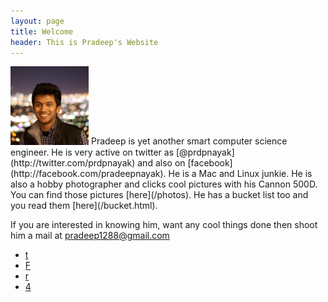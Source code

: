 ```yaml
---
layout: page
title: Welcome
header: This is Pradeep's Website
---
```

<img class="inset right" title="Pradeep Nayak" src="/images/profile.jpg" alt="Pradeeps picture" width="125px">
Pradeep is yet another smart computer science engineer. He is very active on twitter as [@prdpnayak](http://twitter.com/prdpnayak) and also on [facebook](http://facebook.com/pradeepnayak). He is a Mac and Linux junkie. He is also a hobby photographer and clicks cool pictures with his Cannon 500D. You can find those pictures [here](/photos). He has a bucket list too and you read them [here](/bucket.html).

If you are interested in knowing him, want any cool things done then shoot him a mail at <pradeep1288@gmail.com>
<ul class="ca-menu">
<li><a class="social" href="http://twitter.com/prdpnayak" target="_blank">t</a></li>
<li><a class ="social" href="http://facebook.com/pradeepnayak" target="_blank">F</a></li>
<li><a class="social" href="http://feeds.feedburner.com/pradeepnayak" target="_blank">r</a></li>
<li><a class="social" href="mailto:pradeep@pradeepnayak.in" target="_blank" >4</a></li>
</ul>
